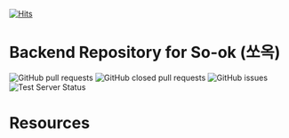 [![Hits](https://hits.seeyoufarm.com/api/count/incr/badge.svg?url=https%3A%2F%2Fgithub.com%2Fso-ok%2Fbackend&count_bg=%2379C83D&title_bg=%23555555&icon=&icon_color=%23E7E7E7&title=hits)](https://hits.seeyoufarm.com)
# Backend Repository for So-ok (쏘옥)

![GitHub pull requests](https://img.shields.io/github/issues-pr/so-ok/backend)
![GitHub closed pull requests](https://img.shields.io/github/issues-pr-closed/so-ok/backend)
![GitHub issues](https://img.shields.io/github/issues/so-ok/backend) <br/>
![Test Server Status](https://img.shields.io/website?label=test+server&url=https://not-yet)

# Resources
